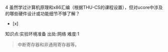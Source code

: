 4
虽然学过计算机原理和x86汇编（根据THU-CS的课程设置），但对ucore中涉及的哪些硬件设计或功能细节不够了解？
- [x]

知识点:实验环境准备
出处:网络
难度:1
> 中断寄存器和非通用寄存器等。
